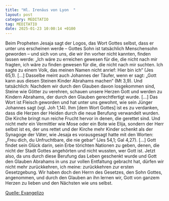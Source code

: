 ```yaml
---
title: "Hl. Irenäus von Lyon  "
layout: post
category: MEDITATIO
tag: MEDITATIO
date: 2025-01-23 10:00:14 +0100
---
```


Beim Propheten Jesaja sagt der Logos, das Wort Gottes selbst, dass er unter uns erscheinen werde – Gottes Sohn ist tatsächlich Menschensohn geworden – und sich von uns, die wir ihn vorher nicht kannten, finden lassen werde: „Ich wäre zu erreichen gewesen für die, die nicht nach mir fragten, ich wäre zu finden gewesen für die, die nicht nach mir suchten.<!--more--> Ich sagte zu einem Volk, das meinen Namen nicht anrief: Hier bin ich“ (Jes 65,1). [...] Dasselbe meint auch Johannes der Täufer, wenn er sagt: „Gott kann aus diesen Steinen Kinder Abrahams machen“ (Mt 3,9). Und tatsächlich: Nachdem wir durch den Glauben davon losgekommen sind, Steine wie Götter zu verehren, schauen unsere Herzen Gott und werden zu Kindern Abrahams, der durch den Glauben gerechtfertigt wurde. [...]
Das Wort ist Fleisch geworden und hat unter uns gewohnt, wie sein Jünger Johannes sagt (vgl. Joh 1,14). Ihm [dem Wort Gottes] ist es zu verdanken, dass die Herzen der Heiden durch die neue Berufung verwandelt wurden. Die Kirche bringt nun reiche Frucht hervor in denen, die gerettet sind. Und nicht mehr ein Vermittler wie Mose oder ein Bote wie Elija, sondern der Herr selbst ist es, der uns rettet und der Kirche mehr Kinder schenkt als der Synagoge der Väter, wie Jesaja es vorausgesagt hatte mit den Worten: „Freu dich, du Unfruchtbare, die nie gebar“ (Jes 54,1; Gal 4,27). [...] Gott findet sein Glück darin, sein Erbe törichten Nationen zu geben, denen, die nicht der Stadt Gottes angehörten und nicht wussten, wer Gott ist. Jetzt also, da uns durch diese Berufung das Leben geschenkt wurde und Gott den Glauben Abrahams in uns zur vollen Entfaltung gebracht hat, dürfen wir nicht mehr zurückkehren, ich meine: zurückkehren zur ersten Gesetzgebung. Wir haben doch den Herrn des Gesetzes, den Sohn Gottes, angenommen, und durch den Glauben an ihn lernen wir, Gott von ganzem Herzen zu lieben und den Nächsten wie uns selbst.

[Quelle: Evangelizo](https://evangeliumtagfuertag.org/DE/gospel)